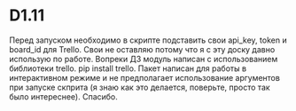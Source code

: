 # D1.11
Перед запуском необходимо в скрипте подставить свои api_key, token и board_id для Trello. Свои не оставляю потому что я с эту доску давно использую по работе.
Вопреки ДЗ модуль написан с использованием библиотеки trello.
pip install trello.
Пакет написан для работы в интерактивном режиме и не предполагает использование аргументов при запуске скприта (я знаю как это делается, поверьте, просто так было интереснее).
Спасибо.
